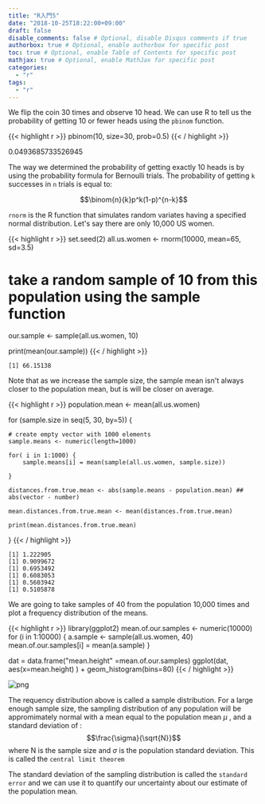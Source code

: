 ```yaml
---
title: "R入門5"
date: "2018-10-25T18:22:00+09:00"
draft: false
disable_comments: false # Optional, disable Disqus comments if true
authorbox: true # Optional, enable authorbox for specific post
toc: true # Optional, enable Table of Contents for specific post
mathjax: true # Optional, enable MathJax for specific post
categories:
  - "r"
tags:
  - "r"
---
```



We flip the coin 30 times and observe 10 head. We can use R to tell us the probability of getting 10 or fewer heads using the `pbinom` function.


{{< highlight r >}}
pbinom(10, size=30, prob=0.5)
{{< / highlight >}}


0.0493685733526945


The way we determined the probability of getting exactly 10 heads is by using the probability formula for Bernoulli trials. The probability of getting `k` successes in `n` trials is equal to:

$$\binom{n}{k}p^k(1-p)^{n-k}$$


`rnorm` is the R function that simulates random variates having a specified normal distribution. 
Let's say there are only 10,000 US women.


{{< highlight r >}}
set.seed(2)
all.us.women <- rnorm(10000, mean=65, sd=3.5)

# take a random sample of 10 from this population using the sample function 
our.sample <- sample(all.us.women, 10)

print(mean(our.sample))
{{< / highlight >}}

    [1] 66.15138


Note that as we increase the sample size, the sample mean isn't always closer to the population mean, but is will be closer on average.


{{< highlight r >}}
population.mean <- mean(all.us.women)

for (sample.size in seq(5, 30, by=5)) {
    
    # create empty vector with 1000 elements
    sample.means <- numeric(length=1000)
    
    for( i in 1:1000) {
        sample.means[i] = mean(sample(all.us.women, sample.size))

    }
    
    distances.from.true.mean <- abs(sample.means - population.mean) ## abs(vector - number)
    
    mean.distances.from.true.mean <- mean(distances.from.true.mean)
    
    print(mean.distances.from.true.mean)
}
{{< / highlight >}}

    [1] 1.222905
    [1] 0.9099672
    [1] 0.6953492
    [1] 0.6083053
    [1] 0.5603942
    [1] 0.5105878


We are going to take samples of 40 from the population 10,000 times and plot a frequency distribution of the means.


{{< highlight r >}}
library(ggplot2)
mean.of.our.samples <- numeric(10000)
for (i in 1:10000) {
    a.sample <- sample(all.us.women, 40)
    mean.of.our.samples[i] = mean(a.sample)
}


dat = data.frame("mean.height" =mean.of.our.samples)
ggplot(dat, aes(x=mean.height) ) + 
    geom_histogram(bins=80)
{{< / highlight >}}




![png](../../r_tutorial_5/output_8_1.png)


The requency distribution above is called a sample distribution. For a large enough sample size, the sampling distribution of any population will be appromimately normal with a mean equal to the population mean $\mu$ ,  and a standard deviation of : $$\frac{\sigma}{\sqrt{N}}$$ where N is the sample size and $\sigma$ is the population standard deviation. This is called the `central limit theorem`

The standard deviation of the sampling distribution is called the `standard error` and we can use it to quantify our uncertainty about our estimate of the population mean.

